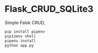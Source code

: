 # Flask_CRUD_SQLite3

Simple Falsk CRUD,

```bash
pip install pipenv
pip11env shell
pipenv install
python app.py
```
